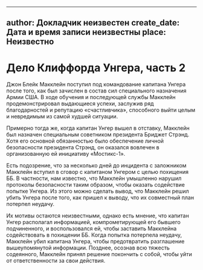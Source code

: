 
---
author: Докладчик неизвестен
create_date: Дата и время записи неизвестны
place: Неизвестно
---

# Дело Клиффорда Унгера, часть 2


Джон Блейк Макклейн поступил под командование капитана Унгера после того, как был зачислен в состав сил специального назначения Армии США. В ходе обучения и последующей службы Макклейн продемонстрировал выдающиеся успехи, заслужив ряд благодарностей и репутацию «счастливчика», способного выйти целым и невредимым из самой худшей ситуации.


Примерно тогда же, когда капитан Унгер вышел в отставку, Макклейн был назначен специальным советником президента Бриджет Стрэнд. Хотя его основной обязанностью было обеспечение личной безопасности президента Стрэнд, он оказался вовлечен в организованную ей инициативу «Мостикс-1».


Есть подозрение, что за несколько дней до инцидента с заложником Макклейн вступил в сговор с капитаном Унгером с целью похищения ББ. В частности, нам известно, что Макклейн умышленно нарушил протоколы безопасности таким образом, чтобы оказать содействие попытке Унгера. Из этого можно сделать вывод, что Макклейн решил убить Унгера после того, как пришел к выводу, что их совместный план потерпел неудачу.


Их мотивы остаются неизвестными, однако есть мнение, что капитан Унгер располагал информацией, компрометирующей его бывшего подчиненного, и воспользовался ей, чтобы заставить Макклейна содействовать в похищении ББ. Когда попытка потерпела неудачу, Макклейн убил капитана Унгера, чтобы предотвратить разглашение вышеупомянутой информации. Позднее, осознав всю тяжесть содеянного, Макклейн принял решение покончить с собой, чтобы уйти от ответственности за свои действия.




